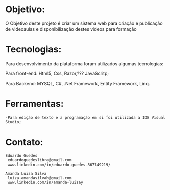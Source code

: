 # Objetivo:
O Objetivo deste projeto é criar um sistema web para criação e publicação de videoaulas e disponibilização destes
videos para formação


# Tecnologias:
Para desenvolvimento da plataforma foram utilizados algumas tecnologias: 

Para front-end: 
	  Html5,
	  Css,
    Razor,???
    JavaScritp;
  
  Para Backend:
    MYSQL,
    C#,
    .Net Framework,
    Entity Framework,
    Linq.

# Ferramentas:
	-Para edição de texto e a programação em si foi utilizada a IDE Visual Studio; 
 

# Contato: 
	Eduardo Guedes
	 eduardoguedeslibra@gmail.com
	 www.linkedin.com/in/eduardo-guedes-867749219/

    Amanda Luiza Silva
     luiza.amandasilvah@gmail.com
     www.linkedin.com/in/amanda-luizay

